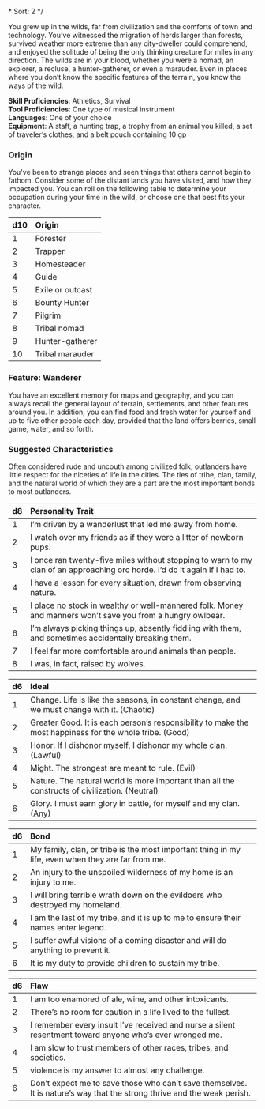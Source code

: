 \* 
Sort: 2 
*/

You grew up in the wilds, far from civilization and the comforts of town and technology. You’ve witnessed the migration of herds larger than forests, survived weather more extreme than any city-dweller could comprehend, and enjoyed the solitude of being the only thinking creature for miles in any direction. The wilds are in your blood, whether you were a nomad, an explorer, a recluse, a hunter-gatherer, or even a marauder. Even in places where you don’t know the specific features of the terrain, you know the ways of the wild.

**Skill Proficiencies**: Athletics, Survival  
**Tool Proficiencies**: One type of musical instrument  
**Languages**: One of your choice  
**Equipment**: A staff, a hunting trap, a trophy from an animal you killed, a set of traveler’s clothes, and a belt pouch containing 10 gp

### Origin

You've been to strange places and seen things that others cannot begin to fathom. Consider some of the distant lands you have visited, and how they impacted you. You can roll on the following table to determine your occupation during your time in the wild, or choose one that best fits your character.

| **d10** | **Origin**       |
|:--------|:-----------------|
| 1       | Forester         |
| 2       | Trapper          |
| 3       | Homesteader      |
| 4       | Guide            |
| 5       | Exile or outcast |
| 6       | Bounty Hunter    |
| 7       | Pilgrim          |
| 8       | Tribal nomad     |
| 9       | Hunter-gatherer  |
| 10      | Tribal marauder  |

### Feature: Wanderer

You have an excellent memory for maps and geography, and you can always recall the general layout of terrain, settlements, and other features around you. In addition, you can find food and fresh water for yourself and up to five other people each day, provided that the land offers berries, small game, water, and so forth.

### Suggested Characteristics

Often considered rude and uncouth among civilized folk, outlanders have little respect for the niceties of life in the cities. The ties of tribe, clan, family, and the natural world of which they are a part are the most important bonds to most outlanders.

| **d8** | **Personality Trait**                                                                                                      |
|:-------|:---------------------------------------------------------------------------------------------------------------------------|
| 1      | I’m driven by a wanderlust that led me away from home.                                                                     |
| 2      | I watch over my friends as if they were a litter of newborn pups.                                                          |
| 3      | I once ran twenty-five miles without stopping to warn to my clan of an approaching orc horde. I’d do it again if I had to. |
| 4      | I have a lesson for every situation, drawn from observing nature.                                                          |
| 5      | I place no stock in wealthy or well-mannered folk. Money and manners won’t save you from a hungry owlbear.                 |
| 6      | I’m always picking things up, absently fiddling with them, and sometimes accidentally breaking them.                       |
| 7      | I feel far more comfortable around animals than people.                                                                    |
| 8      | I was, in fact, raised by wolves.                                                                                          |

| **d6** | **Ideal**                                                                                               |
|:-------|:--------------------------------------------------------------------------------------------------------|
| 1      | Change. Life is like the seasons, in constant change, and we must change with it. (Chaotic)             |
| 2      | Greater Good. It is each person’s responsibility to make the most happiness for the whole tribe. (Good) |
| 3      | Honor. If I dishonor myself, I dishonor my whole clan. (Lawful)                                         |
| 4      | Might. The strongest are meant to rule. (Evil)                                                          |
| 5      | Nature. The natural world is more important than all the constructs of civilization. (Neutral)          |
| 6      | Glory. I must earn glory in battle, for myself and my clan. (Any)                                       |

| **d6** | **Bond**                                                                                          |
|:-------|:--------------------------------------------------------------------------------------------------|
| 1      | My family, clan, or tribe is the most important thing in my life, even when they are far from me. |
| 2      | An injury to the unspoiled wilderness of my home is an injury to me.                              |
| 3      | I will bring terrible wrath down on the evildoers who destroyed my homeland.                      |
| 4      | I am the last of my tribe, and it is up to me to ensure their names enter legend.                 |
| 5      | I suffer awful visions of a coming disaster and will do anything to prevent it.                   |
| 6      | It is my duty to provide children to sustain my tribe.                                            |

| **d6** | **Flaw**                                                                                                                |
|:-------|:------------------------------------------------------------------------------------------------------------------------|
| 1      | I am too enamored of ale, wine, and other intoxicants.                                                                  |
| 2      | There’s no room for caution in a life lived to the fullest.                                                             |
| 3      | I remember every insult I’ve received and nurse a silent resentment toward anyone who’s ever wronged me.                |
| 4      | I am slow to trust members of other races, tribes, and societies.                                                       |
| 5      | violence is my answer to almost any challenge.                                                                          |
| 6      | Don’t expect me to save those who can’t save themselves. It is nature’s way that the strong thrive and the weak perish. |
